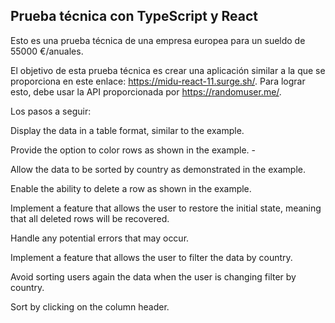 
## Prueba técnica con TypeScript y React

Esto es una prueba técnica de una empresa europea para un sueldo de 55000 €/anuales.

El objetivo de esta prueba técnica es crear una aplicación similar a la que se proporciona en este enlace: https://midu-react-11.surge.sh/. Para lograr esto, debe usar la API proporcionada por https://randomuser.me/.

Los pasos a seguir:
 
 Display the data in a table format, similar to the example.
 
 Provide the option to color rows as shown in the example. - 
 
 Allow the data to be sorted by country as demonstrated in the example.
 
 Enable the ability to delete a row as shown in the example.
 
 Implement a feature that allows the user to restore the initial state, meaning that all deleted rows will be recovered.
 
 Handle any potential errors that may occur.
 
 Implement a feature that allows the user to filter the data by country.
 
 Avoid sorting users again the data when the user is changing filter by country.
 
 Sort by clicking on the column header.
